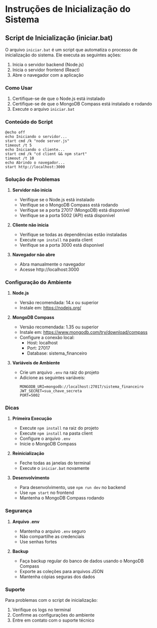 # Instruções de Inicialização do Sistema

## Script de Inicialização (iniciar.bat)

O arquivo `iniciar.bat` é um script que automatiza o processo de inicialização do sistema. Ele executa as seguintes ações:

1. Inicia o servidor backend (Node.js)
2. Inicia o servidor frontend (React)
3. Abre o navegador com a aplicação

### Como Usar

1. Certifique-se de que o Node.js está instalado
2. Certifique-se de que o MongoDB Compass está instalado e rodando
3. Execute o arquivo `iniciar.bat`

### Conteúdo do Script

```batch
@echo off
echo Iniciando o servidor...
start cmd /k "node server.js"
timeout /t 5
echo Iniciando o cliente...
start cmd /k "cd client && npm start"
timeout /t 10
echo Abrindo o navegador...
start http://localhost:3000
```

### Solução de Problemas

1. **Servidor não inicia**
   - Verifique se o Node.js está instalado
   - Verifique se o MongoDB Compass está rodando
   - Verifique se a porta 27017 (MongoDB) está disponível
   - Verifique se a porta 5002 (API) está disponível

2. **Cliente não inicia**
   - Verifique se todas as dependências estão instaladas
   - Execute `npm install` na pasta client
   - Verifique se a porta 3000 está disponível

3. **Navegador não abre**
   - Abra manualmente o navegador
   - Acesse http://localhost:3000

### Configuração do Ambiente

1. **Node.js**
   - Versão recomendada: 14.x ou superior
   - Instale em: https://nodejs.org/

2. **MongoDB Compass**
   - Versão recomendada: 1.35 ou superior
   - Instale em: https://www.mongodb.com/try/download/compass
   - Configure a conexão local:
     - Host: localhost
     - Port: 27017
     - Database: sistema_financeiro

3. **Variáveis de Ambiente**
   - Crie um arquivo `.env` na raiz do projeto
   - Adicione as seguintes variáveis:
     ```
     MONGODB_URI=mongodb://localhost:27017/sistema_financeiro
     JWT_SECRET=sua_chave_secreta
     PORT=5002
     ```

### Dicas

1. **Primeira Execução**
   - Execute `npm install` na raiz do projeto
   - Execute `npm install` na pasta client
   - Configure o arquivo `.env`
   - Inicie o MongoDB Compass

2. **Reinicialização**
   - Feche todas as janelas do terminal
   - Execute o `iniciar.bat` novamente

3. **Desenvolvimento**
   - Para desenvolvimento, use `npm run dev` no backend
   - Use `npm start` no frontend
   - Mantenha o MongoDB Compass rodando

### Segurança

1. **Arquivo .env**
   - Mantenha o arquivo `.env` seguro
   - Não compartilhe as credenciais
   - Use senhas fortes

2. **Backup**
   - Faça backup regular do banco de dados usando o MongoDB Compass
   - Exporte as coleções para arquivos JSON
   - Mantenha cópias seguras dos dados

### Suporte

Para problemas com o script de inicialização:
1. Verifique os logs no terminal
2. Confirme as configurações do ambiente
3. Entre em contato com o suporte técnico 